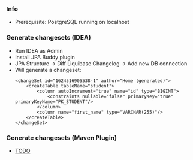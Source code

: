 ### Info
* Prerequisite: PostgreSQL running on localhost

### Generate changesets (IDEA)
* Run IDEA as Admin
* Install JPA Buddy plugin
* JPA Structure -> Diff Liquibase Changelog -> Add new DB connection
* Will generate a changeset:
    ```
    <changeSet id="1624516905538-1" author="Home (generated)">
        <createTable tableName="student">
            <column autoIncrement="true" name="id" type="BIGINT">
                <constraints nullable="false" primaryKey="true" primaryKeyName="PK_STUDENT"/>
            </column>
            <column name="first_name" type="VARCHAR(255)"/>
        </createTable>
    </changeSet>
    ```

### Generate changesets (Maven Plugin)
* [TODO](https://www.baeldung.com/liquibase-refactor-schema-of-java-app)
